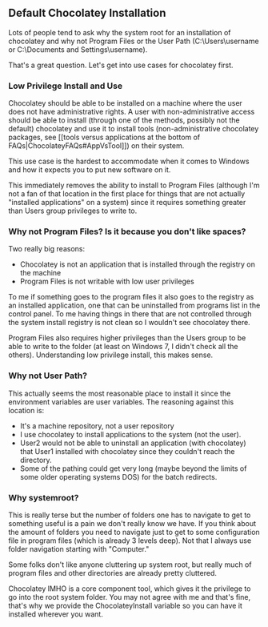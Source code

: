## Default Chocolatey Installation
  
Lots of people tend to ask why the system root for an installation of chocolatey and why not Program Files or the User Path (C:\Users\username or C:\Documents and Settings\username).  
  
That's a great question. Let's get into use cases for chocolatey first.  
  
### Low Privilege Install and Use
Chocolatey should be able to be installed on a machine where the user does not have administrative rights.  A user with non-administrative access should be able to install (through one of the methods, possibly not the default) chocolatey and use it to install tools (non-administrative chocolatey packages, see [[tools versus applications at the bottom of FAQs|ChocolateyFAQs#AppVsTool]]) on their system.  
  
This use case is the hardest to accommodate when it comes to Windows and how it expects you to put new software on it.  
  
This immediately removes the ability to install to Program Files (although I'm not a fan of that location in the first place for things that are not actually "installed applications" on a system) since it requires something greater than Users group privileges to write to.

### Why not Program Files? Is it because you don't like spaces?
Two really big reasons:  
  
* Chocolatey is not an application that is installed through the registry on the machine
* Program Files is not writable with low user privileges
  
To me if something goes to the program files it also goes to the registry as an installed application, one that can be uninstalled from programs list in the control panel. To me having things in there that are not controlled through the system install registry is not clean so I wouldn't see chocolatey there.  
  
Program Files also requires higher privileges than the Users group to be able to write to the folder (at least on Windows 7, I didn't check all the others). Understanding low privilege install, this makes sense.    
  
### Why not User Path?
This actually seems the most reasonable place to install it since the environment variables are user variables. The reasoning against this location is:  
  
* It's a machine repository, not a user repository
* I use chocolatey to install applications to the system (not the user). 
* User2 would not be able to uninstall an application (with chocolatey) that User1 installed with chocolatey since they couldn't reach the directory.
* Some of the pathing could get very long (maybe beyond the limits of some older operating systems DOS) for the batch redirects.

### Why systemroot?
This is really terse but the number of folders one has to navigate to get to something useful is a pain we don't really know we have. If you think about the amount of folders you need to navigate just to get to some configuration file in program files (which is already 3 levels deep). Not that I always use folder navigation starting with "Computer."  
  
Some folks don't like anyone cluttering up system root, but really much of program files and other directories are already pretty cluttered.  
  
Chocolatey IMHO is a core component tool, which gives it the privilege to go into the root system folder. You may not agree with me and that's fine, that's why we provide the ChocolateyInstall variable so you can have it installed wherever you want.  
    